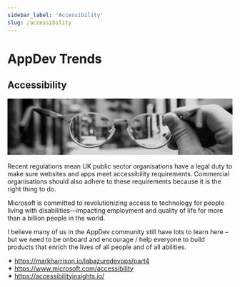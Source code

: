 ```yaml
---
sidebar_label: 'Accessibility'
slug: /accessibility
---
```


# AppDev Trends

## Accessibility

![](images/17-accessibility.png)

Recent regulations mean UK public sector organisations have a legal duty to make sure websites and apps meet accessibility requirements. Commercial organisations should also adhere to these requirements because it is the right thing to do.

Microsoft is committed to revolutionizing access to technology for people living with disabilities—impacting employment and quality of life for more than a billion people in the world.

I believe many of us in the AppDev community still have lots to learn here – but we need to be onboard and encourage / help everyone to build products that enrich the lives of all people and of all abilities. 

&#x2726; <https://markharrison.io/labazuredevops/part4>  
&#x2726; <https://www.microsoft.com/accessibility>  
&#x2726; <https://accessibilityinsights.io/>  
